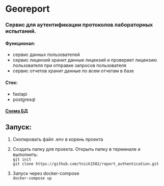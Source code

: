 # Georeport

### Сервис для аутентификации протоколов лабораторных испытаний. 

#### Функционал:
* сервис данных пользователей
* сервис лицензий хранит данные лицензий и проверяет лицензию пользователя при отправке запросов пользователя
* сервис отчетов хранит данные по всем отчетам в базе

#### Стек:
* fastapi
* postgresql

#### [Схема БД](https://dbdiagram.io/d/63088a2bf1a9b01b0feae726)

## Запуск:
1. Скопировать файл .env в корень проекта
    
2. Создать папку для проекта. Открыть папку в терминале и выполнить:\
    `git init`\
    `git clone https://github.com/tnick1502/report_authentication.git`

3. Запуск через docker-compose\
    `docker-compose up`

